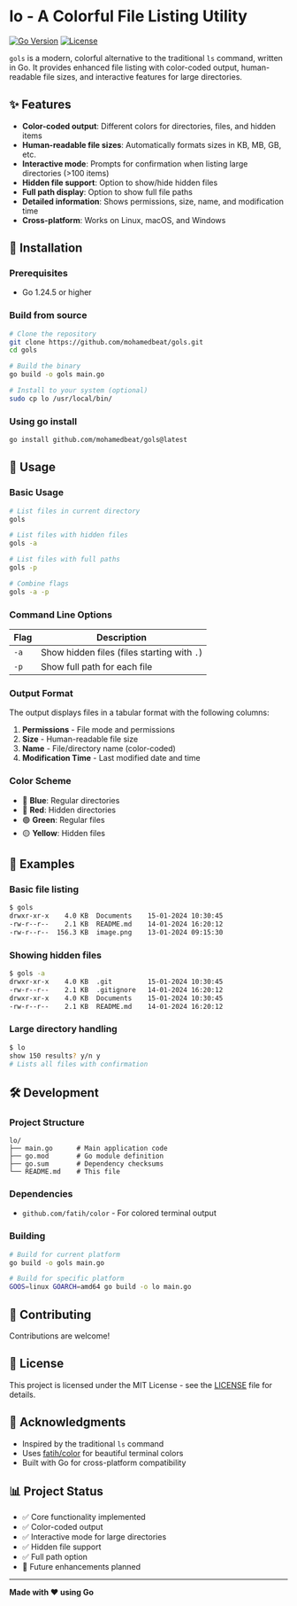 # lo - A Colorful File Listing Utility

[![Go Version](https://img.shields.io/badge/Go-1.24.5+-blue.svg)](https://golang.org/)
[![License](https://img.shields.io/badge/License-MIT-green.svg)](LICENSE)

`gols` is a modern, colorful alternative to the traditional `ls` command, written in Go. It provides enhanced file listing with color-coded output, human-readable file sizes, and interactive features for large directories.

## ✨ Features

- **Color-coded output**: Different colors for directories, files, and hidden items
- **Human-readable file sizes**: Automatically formats sizes in KB, MB, GB, etc.
- **Interactive mode**: Prompts for confirmation when listing large directories (>100 items)
- **Hidden file support**: Option to show/hide hidden files
- **Full path display**: Option to show full file paths
- **Detailed information**: Shows permissions, size, name, and modification time
- **Cross-platform**: Works on Linux, macOS, and Windows

## 🚀 Installation

### Prerequisites

- Go 1.24.5 or higher

### Build from source

```bash
# Clone the repository
git clone https://github.com/mohamedbeat/gols.git
cd gols

# Build the binary
go build -o gols main.go

# Install to your system (optional)
sudo cp lo /usr/local/bin/
```

### Using go install

```bash
go install github.com/mohamedbeat/gols@latest
```

## 📖 Usage

### Basic Usage

```bash
# List files in current directory
gols

# List files with hidden files
gols -a

# List files with full paths
gols -p

# Combine flags
gols -a -p
```

### Command Line Options

| Flag | Description |
|------|-------------|
| `-a` | Show hidden files (files starting with `.`) |
| `-p` | Show full path for each file |

### Output Format

The output displays files in a tabular format with the following columns:

1. **Permissions** - File mode and permissions
2. **Size** - Human-readable file size
3. **Name** - File/directory name (color-coded)
4. **Modification Time** - Last modified date and time

### Color Scheme

- 🔵 **Blue**: Regular directories
- 🔴 **Red**: Hidden directories
- 🟢 **Green**: Regular files
- 🟡 **Yellow**: Hidden files

## 🎯 Examples

### Basic file listing
```bash
$ gols
drwxr-xr-x    4.0 KB  Documents    15-01-2024 10:30:45
-rw-r--r--    2.1 KB  README.md    14-01-2024 16:20:12
-rw-r--r--  156.3 KB  image.png    13-01-2024 09:15:30
```

### Showing hidden files
```bash
$ gols -a
drwxr-xr-x    4.0 KB  .git         15-01-2024 10:30:45
-rw-r--r--    2.1 KB  .gitignore   14-01-2024 16:20:12
drwxr-xr-x    4.0 KB  Documents    15-01-2024 10:30:45
-rw-r--r--    2.1 KB  README.md    14-01-2024 16:20:12
```

### Large directory handling
```bash
$ lo
show 150 results? y/n y
# Lists all files with confirmation
```

## 🛠️ Development

### Project Structure

```
lo/
├── main.go      # Main application code
├── go.mod       # Go module definition
├── go.sum       # Dependency checksums
└── README.md    # This file
```

### Dependencies

- `github.com/fatih/color` - For colored terminal output

### Building

```bash
# Build for current platform
go build -o gols main.go

# Build for specific platform
GOOS=linux GOARCH=amd64 go build -o lo main.go
```

## 🤝 Contributing

Contributions are welcome! 
## 📝 License

This project is licensed under the MIT License - see the [LICENSE](LICENSE) file for details.

## 🙏 Acknowledgments

- Inspired by the traditional `ls` command
- Uses [fatih/color](https://github.com/fatih/color) for beautiful terminal colors
- Built with Go for cross-platform compatibility

## 📊 Project Status

- ✅ Core functionality implemented
- ✅ Color-coded output
- ✅ Interactive mode for large directories
- ✅ Hidden file support
- ✅ Full path option
- 🔄 Future enhancements planned

---

**Made with ❤️ using Go** 